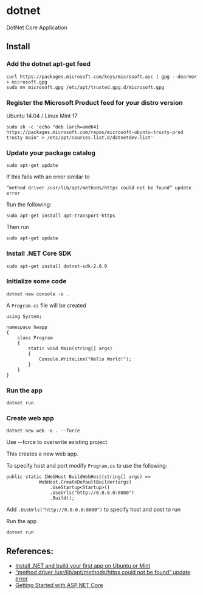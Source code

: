 # dotnet

DotNet Core Application

## Install 

### Add the dotnet apt-get feed

```
curl https://packages.microsoft.com/keys/microsoft.asc | gpg --dearmor > microsoft.gpg
sudo mv microsoft.gpg /etc/apt/trusted.gpg.d/microsoft.gpg
```

### Register the Microsoft Product feed for your distro version

Ubuntu 14.04 / Linux Mint 17

```
sudo sh -c 'echo "deb [arch=amd64] https://packages.microsoft.com/repos/microsoft-ubuntu-trusty-prod trusty main" > /etc/apt/sources.list.d/dotnetdev.list'
```

### Update your package catalog

```
sudo apt-get update
```

If this fails with an error similar to 

```
“method driver /usr/lib/apt/methods/https could not be found” update error
```

Run the following:

```
sudo apt-get install apt-transport-https
```

Then run

```
sudo apt-get update
```

### Install .NET Core SDK

```
sudo apt-get install dotnet-sdk-2.0.0
```

### Initialize some code

```
dotnet new console -o .
```

A `Program.cs` file will be created

```
using System;

namespace hwapp
{
    class Program
    {
        static void Main(string[] args)
        {
            Console.WriteLine("Hello World!");
        }
    }
}
```

### Run the app

```
dotnet run
```

### Create web app

```
dotnet new web -o . --force
```

Use --force to overwrite existing project.

This creates a new web app.

To specify host and port modify `Program.cs` to use the following:

```
public static IWebHost BuildWebHost(string[] args) =>
            WebHost.CreateDefaultBuilder(args)
                .UseStartup<Startup>()
                .UseUrls("http://0.0.0.0:8080")
                .Build();
```

Add `.UseUrls("http://0.0.0.0:8080")` to specify host and post to run

Run the app

```
dotnet run
```



## References:

- [Install .NET and build your first app on Ubuntu or Mint](https://www.microsoft.com/net/core/#linuxubuntu)
- [“method driver /usr/lib/apt/methods/https could not be found” update error](https://askubuntu.com/questions/104160/method-driver-usr-lib-apt-methods-https-could-not-be-found-update-error)
- [Getting Started with ASP.NET Core](https://docs.microsoft.com/en-us/aspnet/core/getting-started)


